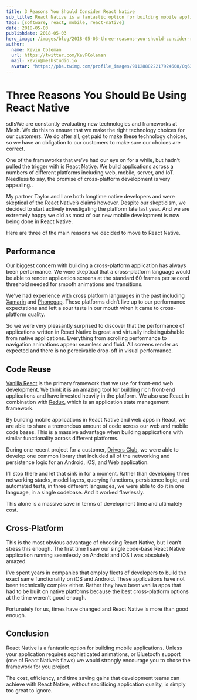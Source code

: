 ```yaml
---
title: 3 Reasons You Should Consider React Native
sub_title: React Native is a fantastic option for building mobile applications. 
tags: [software, react, mobile, react-native]
date: 2018-05-03
publishdate: 2018-05-03
hero_image: /images/blog/2018-05-03-three-reasons-you-should-consider-react-native/hero.png
author:
  name: Kevin Coleman
  url: https://twitter.com/KevFColeman
  mail: kevin@meshstudio.io
  avatar: "https://pbs.twimg.com/profile_images/911288822217924608/Oq631azq_400x400.jpg"
---
```


# Three Reasons You Should Be Using React Native

sdfsWe are constantly evaluating new technologies and frameworks at Mesh. We do this to ensure that we make the right technology choices for our customers. We do after all, get paid to make these technology choices, so we have an obligation to our customers to make sure our choices are correct.

One of the frameworks that we’ve had our eye on for a while, but hadn’t pulled the trigger with is [React Native](https://facebook.github.io/react-native/). We build applications across a numbers of different platforms including web, mobile, server, and IoT. Needless to say, the promise of cross-platform development is very appealing.. 

My partner Taylor and I are both longtime native developers and were skeptical of the React Native’s claims however. Despite our skepticism, we decided to start actively investigating the platform late last year. And we are extremely happy we did as most of our  new mobile development is now being done in React Native.

Here are three of the main reasons we decided to move to React Native. 

## Performance

Our biggest concern with building a cross-platform application has always been performance. We were skeptical that a cross-platform language would be able to render application screens at the standard 60 frames per second threshold needed for smooth animations and transitions. 

We’ve had experience with cross platform languages in the past including [Xamarin](https://www.xamarin.com/) and [Phonegap](https://phonegap.com/). These platforms didn’t live up to our performance expectations and left a sour taste in our mouth when it came to cross-platform quality. 

So we were very pleasantly surprised to discover that the performance of applications written in React Native is great and virtually indistinguishable from native applications. Everything from scrolling performance to navigation animations appear seamless and fluid. All screens render as expected and there is no perceivable drop-off in visual performance. 

## Code Reuse 

[Vanilla React](https://reactjs.org/) is the primary framework that we use for front-end web development. We think it is an amazing tool for building rich front-end applications and have invested heavily in the platform. We also use React in combination with [Redux](https://redux.js.org/), which is an application state management framework. 

By building mobile applications in React Native and web apps in React, we are able to share a tremendous amount of code across our web and mobile code bases. This is a massive advantage when building applications with similar functionality across different platforms. 

During one recent project for a customer, [Drivers Club](http://drivers.club/), we were able to develop one common library that included all of the networking and persistence logic for an Android, iOS, and Web application. 

I’ll stop there and let that sink in for a moment. Rather than developing three networking stacks, model layers, querying functions, persistence logic, and automated tests, in three different languages, we were able to do it in one language, in a single codebase. And it worked flawlessly. 

This alone is a massive save in terms of development time and ultimately cost. 

## Cross-Platform 

This is the most obvious advantage of choosing React Native, but I can’t stress this enough. The first time I saw our single code-base React Native application running seamlessly on Android and iOS I was absolutely amazed. 

I’ve spent years in companies that employ fleets of developers to build the exact same functionality on iOS and Android. These applications have not been technically complex either. Rather they have been vanilla apps that had to be built on native platforms because the best cross-platform options at the time weren’t good enough. 

Fortunately for us, times have changed and React Native is more than good enough.

## Conclusion 

React Native is a fantastic option for building mobile applications. Unless your application requires sophisticated animations, or Bluetooth support (one of React Native’s flaws) we would strongly encourage you to chose the framework for you project. 

The cost, efficiency, and time saving gains that development teams can achieve with React Native, without sacrificing application quality, is simply too great to ignore. 

